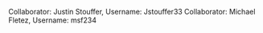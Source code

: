Collaborator: Justin Stouffer, Username: Jstouffer33
Collaborator: Michael Fletez, Username: msf234
